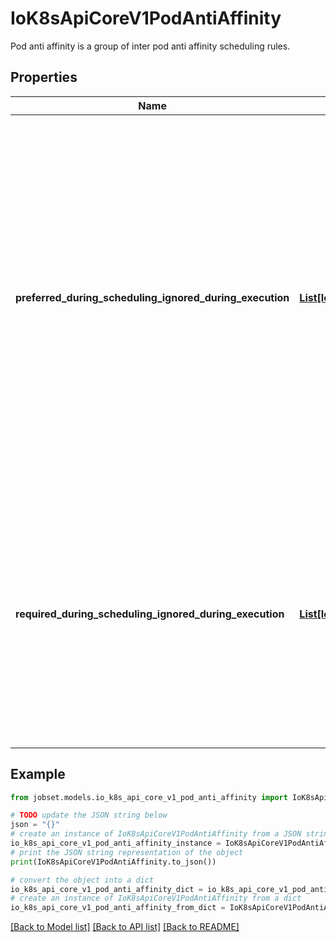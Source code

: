 # IoK8sApiCoreV1PodAntiAffinity

Pod anti affinity is a group of inter pod anti affinity scheduling rules.

## Properties

Name | Type | Description | Notes
------------ | ------------- | ------------- | -------------
**preferred_during_scheduling_ignored_during_execution** | [**List[IoK8sApiCoreV1WeightedPodAffinityTerm]**](IoK8sApiCoreV1WeightedPodAffinityTerm.md) | The scheduler will prefer to schedule pods to nodes that satisfy the anti-affinity expressions specified by this field, but it may choose a node that violates one or more of the expressions. The node that is most preferred is the one with the greatest sum of weights, i.e. for each node that meets all of the scheduling requirements (resource request, requiredDuringScheduling anti-affinity expressions, etc.), compute a sum by iterating through the elements of this field and adding \&quot;weight\&quot; to the sum if the node has pods which matches the corresponding podAffinityTerm; the node(s) with the highest sum are the most preferred. | [optional] 
**required_during_scheduling_ignored_during_execution** | [**List[IoK8sApiCoreV1PodAffinityTerm]**](IoK8sApiCoreV1PodAffinityTerm.md) | If the anti-affinity requirements specified by this field are not met at scheduling time, the pod will not be scheduled onto the node. If the anti-affinity requirements specified by this field cease to be met at some point during pod execution (e.g. due to a pod label update), the system may or may not try to eventually evict the pod from its node. When there are multiple elements, the lists of nodes corresponding to each podAffinityTerm are intersected, i.e. all terms must be satisfied. | [optional] 

## Example

```python
from jobset.models.io_k8s_api_core_v1_pod_anti_affinity import IoK8sApiCoreV1PodAntiAffinity

# TODO update the JSON string below
json = "{}"
# create an instance of IoK8sApiCoreV1PodAntiAffinity from a JSON string
io_k8s_api_core_v1_pod_anti_affinity_instance = IoK8sApiCoreV1PodAntiAffinity.from_json(json)
# print the JSON string representation of the object
print(IoK8sApiCoreV1PodAntiAffinity.to_json())

# convert the object into a dict
io_k8s_api_core_v1_pod_anti_affinity_dict = io_k8s_api_core_v1_pod_anti_affinity_instance.to_dict()
# create an instance of IoK8sApiCoreV1PodAntiAffinity from a dict
io_k8s_api_core_v1_pod_anti_affinity_from_dict = IoK8sApiCoreV1PodAntiAffinity.from_dict(io_k8s_api_core_v1_pod_anti_affinity_dict)
```
[[Back to Model list]](../README.md#documentation-for-models) [[Back to API list]](../README.md#documentation-for-api-endpoints) [[Back to README]](../README.md)



